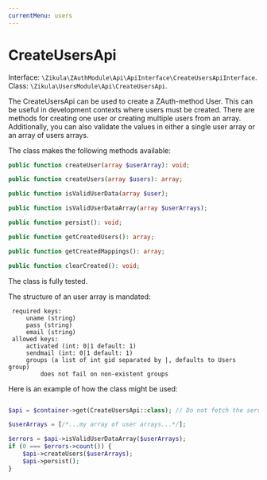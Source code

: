```yaml
---
currentMenu: users
---
```

# CreateUsersApi

Interface: `\Zikula\ZAuthModule\Api\ApiInterface\CreateUsersApiInterface`.  
Class: `\Zikula\UsersModule\Api\CreateUsersApi`.

The CreateUsersApi can be used to create a ZAuth-method User. This can be useful in development contexts where users
must be created. There are methods for creating one user or creating multiple users from an array. Additionally, you
can also validate the values in either a single user array or an array of users arrays.

The class makes the following methods available:

```php
public function createUser(array $userArray): void;

public function createUsers(array $users): array;

public function isValidUserData(array $user);

public function isValidUserDataArray(array $userArrays);

public function persist(): void;

public function getCreatedUsers(): array;

public function getCreatedMappings(): array;

public function clearCreated(): void;
```

The class is fully tested.

The structure of an user array is mandated:

     required keys:
         uname (string)
         pass (string)
         email (string)
     allowed keys:
         activated (int: 0|1 default: 1)
         sendmail (int: 0|1 default: 1)
         groups (a list of int gid separated by |, defaults to Users group)
             does not fail on non-existent groups

Here is an example of how the class might be used:

```php

$api = $container->get(CreateUsersApi::class); // Do not fetch the service from the container, use Dependency Injection.

$userArrays = [/*...my array of user arrays...*/];

$errors = $api->isValidUserDataArray($userArrays);
if (0 === $errors->count()) {
    $api->createUsers($userArrays);
    $api->persist();
}
```
